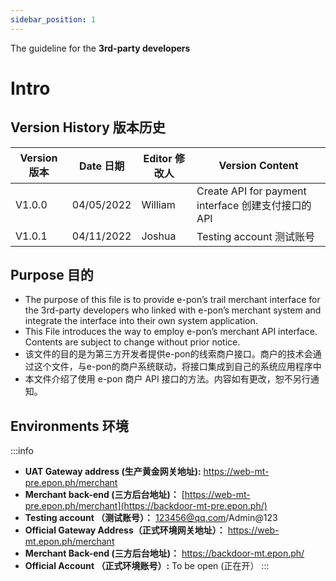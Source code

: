 ```yaml
---
sidebar_position: 1
---
```


The guideline for the **3rd-party developers**

# Intro

## Version History 版本历史

| Version 版本    | Date 日期   | Editor 修改人       | Version Content     |
| -------------- | ------------ |----------- | ------------- |
|  V1.0.0  |  04/05/2022   |  William  | Create API for payment interface 创建支付接口的API |
|  V1.0.1  |   04/11/2022  |  Joshua | Testing account 测试账号 |

## Purpose 目的

- The purpose of this file is to provide e-pon’s trail merchant interface for the 3rd-party developers who linked with e-pon’s merchant system and integrate the interface into their own system application.
- This File introduces the way to employ e-pon’s merchant API interface. Contents are subject to change without prior notice.
- 该文件的目的是为第三方开发者提供e-pon的线索商户接口。商户的技术会通过这个文件，与e-pon的商户系统联动，将接口集成到自己的系统应用程序中
- 本文件介绍了使用 e-pon 商户 API 接口的方法。内容如有更改，恕不另行通知。

## Environments 环境

:::info

- **UAT Gateway address (生产黄金网关地址):** <https://web-mt-pre.epon.ph/merchant>
- **Merchant back-end (三方后台地址)：** [https://web-mt-pre.epon.ph/merchant](https://backdoor-mt-pre.epon.ph/)
- **Testing account （测试账号）：** 123456@qq.com/Admin@123
- **Official Gateway Address（正式环境网关地址）：** <https://web-mt.epon.ph/merchant>
- **Merchant Back-end (三方后台地址)：** <https://backdoor-mt.epon.ph/>
- **Official Account （正式环境账号）:**  To be open (正在开）
:::
